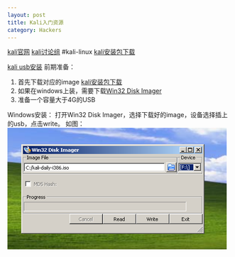 ```yaml
---
layout: post
title: Kali入门资源
category: Hackers
---
```


[kali官网](https://www.kali.org)
[kali讨论组](https://webchat.freenode.net/) #kali-linux
[kali安装包下载](http://docs.kali.org/introduction/download-official-kali-linux-images)

[kali usb安装](http://docs.kali.org/downloading/kali-linux-live-usb-install)
前期准备：
1. 首先下载对应的image [kali安装包下载](http://docs.kali.org/introduction/download-official-kali-linux-images)
2. 如果在windows上装，需要下载[Win32 Disk Imager](https://launchpad.net/win32-image-writer)
3. 准备一个容量大于4G的USB

Windows安装：
打开Win32 Disk Imager，选择下载好的image，设备选择插上的usb，点击write。
如图：
![2017-02-21-01.png](/pic/2017-02-21-01.png)